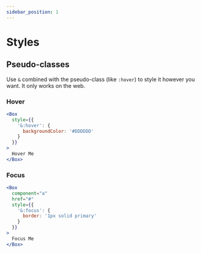 ```yaml
---
sidebar_position: 1
---
```


# Styles

## Pseudo-classes

Use `&` combined with the pseudo-class (like `:hover`) to style it however you want. It only works on the web.

### Hover

```jsx live
<Box
  style={{
    '&:hover': {
      backgroundColor: '#DDDDDD'
    }
  }}
>
  Hover Me
</Box>
```

### Focus

```jsx live
<Box
  component="a"
  href="#"
  style={{
    '&:focus': {
      border: '1px solid primary'
    }
  }}
>
  Focus Me
</Box>
```
